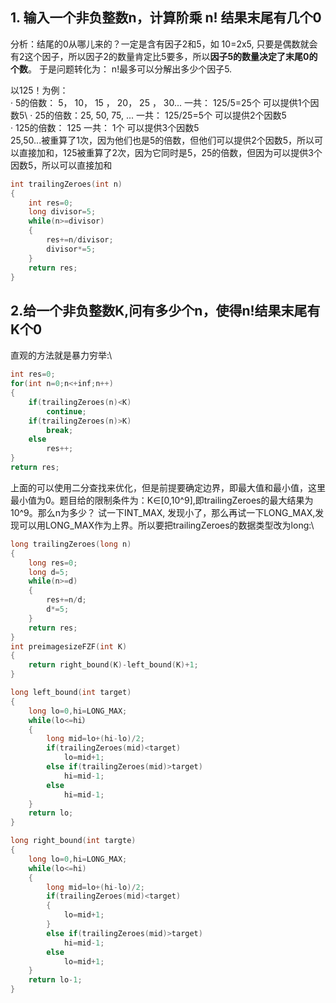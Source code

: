 ## 1. 输入一个非负整数n，计算阶乘 n! 结果末尾有几个0

分析：结尾的0从哪儿来的？一定是含有因子2和5，如 10=2x5, 只要是偶数就会有2这个因子，所以因子2的数量肯定比5要多，所以**因子5的数量决定了末尾0的个数**。
于是问题转化为： n!最多可以分解出多少个因子5.

以125！为例：\
· 5的倍数： 5， 10， 15 ， 20， 25 ， 30...  一共： 125/5=25个  可以提供1个因数5\ 
· 25的倍数：25,  50,  75, ...               一共： 125/25=5个  可以提供2个因数5\
· 125的倍数：  125                          一共： 1个         可以提供3个因数5\
25,50...被重算了1次，因为他们也是5的倍数，但他们可以提供2个因数5，所以可以直接加和，125被重算了2次，因为它同时是5，25的倍数，但因为可以提供3个因数5，所以可以直接加和

```C++
int trailingZeroes(int n)
{
    int res=0;
    long divisor=5;
    while(n>=divisor)
    {
        res+=n/divisor;
        divisor*=5;
    }
    return res;
}

```

## 2.给一个非负整数K,问有多少个n，使得n!结果末尾有K个0

直观的方法就是暴力穷举:\
```C++
int res=0;
for(int n=0;n<+inf;n++)
{
    if(trailingZeroes(n)<K)
        continue;
    if(trailingZeroes(n)>K)
        break;
    else
        res++;
}
return res;
```

上面的可以使用二分查找来优化，但是前提要确定边界，即最大值和最小值，这里最小值为0。题目给的限制条件为：K∈[0,10^9],即trailingZeroes的最大结果为10^9。那么n为多少？
试一下INT_MAX, 发现小了，那么再试一下LONG_MAX,发现可以用LONG_MAX作为上界。所以要把trailingZeroes的数据类型改为long:\
```C++
long trailingZeroes(long n)
{
    long res=0;
    long d=5;
    while(n>=d)
    {
        res+=n/d;
        d*=5;
    }
    return res;
}
int preimagesizeFZF(int K)
{
    return right_bound(K)-left_bound(K)+1;
}

long left_bound(int target)
{
    long lo=0,hi=LONG_MAX;
    while(lo<=hi）
    {
        long mid=lo+(hi-lo)/2;
        if(trailingZeroes(mid)<target)
            lo=mid+1;
        else if(trailingZeroes(mid)>target)
            hi=mid-1;
        else
            hi=mid-1;
    }
    return lo;
}

long right_bound(int targte)
{
    long lo=0,hi=LONG_MAX;
    while(lo<=hi)
    {
        long mid=lo+(hi-lo)/2;
        if(trailingZeroes(mid)<target)
        {
            lo=mid+1;
        }
        else if(trailingZeroes(mid)>target)
            hi=mid-1;
        else
            lo=mid+1;
    }
    return lo-1;
}
```
